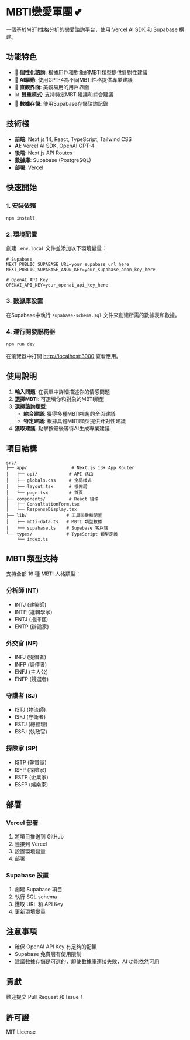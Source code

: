 # MBTI戀愛軍團 💕

一個基於MBTI性格分析的戀愛諮詢平台，使用 Vercel AI SDK 和 Supabase 構建。

## 功能特色

- 🎯 **個性化諮詢**: 根據用戶和對象的MBTI類型提供針對性建議
- 🤖 **AI驅動**: 使用GPT-4為不同MBTI性格提供專業建議
- 🎨 **直觀界面**: 美觀易用的用戶界面
- 📊 **雙重模式**: 支持特定MBTI建議和綜合建議
- 💾 **數據存儲**: 使用Supabase存儲諮詢記錄

## 技術棧

- **前端**: Next.js 14, React, TypeScript, Tailwind CSS
- **AI**: Vercel AI SDK, OpenAI GPT-4
- **後端**: Next.js API Routes
- **數據庫**: Supabase (PostgreSQL)
- **部署**: Vercel

## 快速開始

### 1. 安裝依賴

```bash
npm install
```

### 2. 環境配置

創建 `.env.local` 文件並添加以下環境變量：

```env
# Supabase
NEXT_PUBLIC_SUPABASE_URL=your_supabase_url_here
NEXT_PUBLIC_SUPABASE_ANON_KEY=your_supabase_anon_key_here

# OpenAI API Key
OPENAI_API_KEY=your_openai_api_key_here
```

### 3. 數據庫設置

在Supabase中執行 `supabase-schema.sql` 文件來創建所需的數據表和數據。

### 4. 運行開發服務器

```bash
npm run dev
```

在瀏覽器中打開 [http://localhost:3000](http://localhost:3000) 查看應用。

## 使用說明

1. **輸入問題**: 在表單中詳細描述你的情感問題
2. **選擇MBTI**: 可選填你和對象的MBTI類型
3. **選擇諮詢類型**:
   - **綜合建議**: 獲得多種MBTI視角的全面建議
   - **特定建議**: 根據具體MBTI類型提供針對性建議
4. **獲取建議**: 點擊按鈕後等待AI生成專業建議

## 項目結構

```
src/
├── app/                 # Next.js 13+ App Router
│   ├── api/            # API 路由
│   ├── globals.css     # 全局樣式
│   ├── layout.tsx      # 根佈局
│   └── page.tsx        # 首頁
├── components/         # React 組件
│   ├── ConsultationForm.tsx
│   └── ResponseDisplay.tsx
├── lib/               # 工具函數和配置
│   ├── mbti-data.ts   # MBTI 類型數據
│   └── supabase.ts    # Supabase 客戶端
└── types/             # TypeScript 類型定義
    └── index.ts
```

## MBTI 類型支持

支持全部 16 種 MBTI 人格類型：

### 分析師 (NT)
- INTJ (建築師)
- INTP (邏輯學家)  
- ENTJ (指揮官)
- ENTP (辯論家)

### 外交官 (NF)
- INFJ (提倡者)
- INFP (調停者)
- ENFJ (主人公)
- ENFP (競選者)

### 守護者 (SJ)
- ISTJ (物流師)
- ISFJ (守衛者)
- ESTJ (總經理)
- ESFJ (執政官)

### 探險家 (SP)
- ISTP (鑒賞家)
- ISFP (探險家)
- ESTP (企業家)
- ESFP (娛樂家)

## 部署

### Vercel 部署

1. 將項目推送到 GitHub
2. 連接到 Vercel
3. 設置環境變量
4. 部署

### Supabase 設置

1. 創建 Supabase 項目
2. 執行 SQL schema
3. 獲取 URL 和 API Key
4. 更新環境變量

## 注意事項

- 確保 OpenAI API Key 有足夠的配額
- Supabase 免費層有使用限制
- 建議數據存儲是可選的，即使數據庫連接失敗，AI 功能依然可用

## 貢獻

歡迎提交 Pull Request 和 Issue！

## 許可證

MIT License